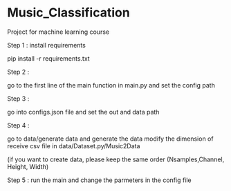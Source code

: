 # Music_Classification
Project for machine learning course



Step 1 : install requirements 

pip install -r requirements.txt


Step 2 : 

go to the first line of the main function in main.py 
and set the config path 

Step 3 : 

go into configs.json file and set the out and data path 

Step 4 : 

go to data/generate data and generate the data
modify the dimension of receive csv file in data/Dataset.py/Music2Data

(if you want to create data, please keep the same order (Nsamples,Channel, Height, Width)


Step 5 : 
run the main and change the parmeters in the config file

